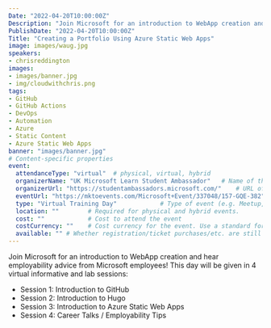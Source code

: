 ```yaml
---
Date: "2022-04-20T10:00:00Z"
Description: "Join Microsoft for an introduction to WebApp creation and hear employability advice from Microsoft employees! This day will be given in 4 virtual informative and lab sessions: Session 1: Introduction to GitHub, Session 2: Introduction to Hugo, Session 3: Introduction to Azure Static Web Apps, Session 4: Career Talks / Employability Tips"
PublishDate: "2022-04-20T10:00:00Z"
Title: "Creating a Portfolio Using Azure Static Web Apps"
image: images/waug.jpg
speakers:
- chrisreddington
images:
- images/banner.jpg
- img/cloudwithchris.png
tags:
- GitHub
- GitHub Actions
- DevOps
- Automation
- Azure
- Static Content
- Azure Static Web Apps
banner: "images/banner.jpg"
# Content-specific properties
event:
  attendanceType: "virtual"  # physical, virtual, hybrid
  organizerName: "UK Microsoft Learn Student Ambassador"   # Name of the organising group / event (e.g. Name of the conference)
  organizerUrl: "https://studentambassadors.microsoft.com/"    # URL of the organising group
  eventUrl: "https://mktoevents.com/Microsoft+Event/337048/157-GQE-382"        # URL of the specific event, if applicable (e.g. a meetup talk, rather than the meehttps://www.meetup.com/
  type: "Virtual Training Day"            # Type of event (e.g. Meetup, Conference, etc.)
  location: ""        # Required for physical and hybrid events.
  cost: ""            # Cost to attend the event
  costCurrency: ""    # Cost currency for the event. Use a standard format - http://en.wikipedia.org/wiki/ISO_4217
  available: "" # Whether registration/ticket purchases/etc. are still available (true/false). Defaults to false when event is in past.
---
```

Join Microsoft for an introduction to WebApp creation and hear employability advice from Microsoft employees! This day will be given in 4 virtual informative and lab sessions:

* Session 1: Introduction to GitHub
* Session 2: Introduction to Hugo
* Session 3: Introduction to Azure Static Web Apps
* Session 4: Career Talks / Employability Tips
